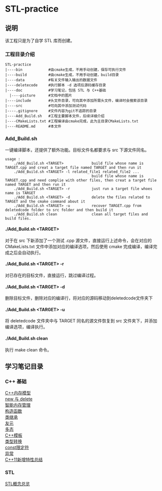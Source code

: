 # STL-practice

## 说明

该工程只是为了自学 STL 库而创建。

### 工程目录介绍

```shell
STL-practice
|----bin            #由cmake生成，不用手动创建，保存可执行文件
|----build          #由cmake生成，不用手动创建，build目录
|----data           #有关文件输入输出的数据文件
|----deletecode     #执行脚本 -d 选项后源码缓存目录
|----doc            #学习笔记，包括 STL 与 C++基础
  |----picture      #文档中的图片
|----include        #头文件目录，可向其中添加所需头文件，编译时会搜索该目录
|----src            #可向其中添加测试代码
|----.gitignore     #文件内容为git不追踪的目录
|----Add_Build.sh   #工程主要脚本文件，后续详细介绍
|----CMakeLists.txt #工程编译由cmake完成，此为主目录CMakeLists.txt
|----README.md      #本文件
``` 

### Add_Build.sh

一键编译脚本，还提供了额外功能。目标文件名都要求与 src 下源文件同名。

```shell
usage :
    ./Add_Build.sh <TARGET>             build file whose name is TARGET.cpp and creat a target file named TARGET and then run it
    ./Add_Build.sh <TARGET> -l related_file1 related_file2 ...
                                        build file whose name is TARGET.cpp and need complie with other files, then creat a target file named TARGET and then run it
    ./Add_Build.sh <TARGET> -r          just run a target file whoes name is TARGET
    ./Add_Build.sh <TARGET> -d          delete the files related to TARGET and the cmake command about it
    ./Add_Build.sh <TARGET> -u          recover TARGET.cpp from deletedcode folder to src folder and then build it
    ./Add_Build.sh clean                clean all target files and build files.
```

#### ./Add_Build.sh \<TARGET\>

对于在 src 下新添加了一个测试 .cpp 源文件，直接运行上述命令，会在对应的 CMakeLists.txt 文件中添加对应的编译选项，然后使用 cmake 完成编译，编译完成之后会自动执行。

#### ./Add_Build.sh \<TARGET\> -r

对已存在的目标文件，直接运行，跳过编译过程。

#### ./Add_Build.sh \<TARGET\> -d

删除目标文件，删除对应的编译行，将对应的源码移动到deletedcode文件夹下

#### ./Add_Build.sh \<TARGET\> -u

将 deletedcode 文件夹中与 TARGET 同名的源文件恢复到 src 文件夹下，并添加编译选项，编译执行。

#### ./Add_Build.sh clean

执行 make clean 命令。

## 学习笔记目录

### C++ 基础

[C++内存模型](./doc/内存模型.md)  
[new 与 delete](./doc/有关于new和delete.md)  
[智能内存管理](./doc/智能内存管理.md)  
[构造函数](./doc/构造函数.md)  
[类继承](./doc/类继承.md)  
[友元](./doc/友元.md)  
[多态](./doc/C++的多态形式.md)  
[C++模板](./doc/模板.md)  
[类型转换](./doc/c++类型转换.md)  
[const限定符](./doc/const限定符.md)  
[异常](./doc/异常md)  
[C++11新增特性总结](./doc/c++11新增特性总结.md)  

### STL
[STL概念总览](./doc/STL概念总览.md)